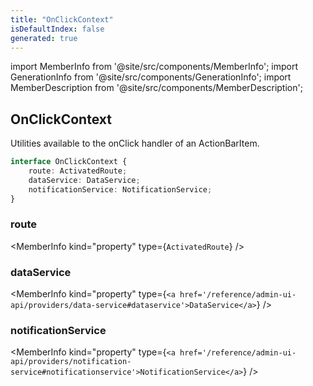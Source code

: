 ```yaml
---
title: "OnClickContext"
isDefaultIndex: false
generated: true
---
```

<!-- This file was generated from the Vendure source. Do not modify. Instead, re-run the "docs:build" script -->
import MemberInfo from '@site/src/components/MemberInfo';
import GenerationInfo from '@site/src/components/GenerationInfo';
import MemberDescription from '@site/src/components/MemberDescription';


## OnClickContext

<GenerationInfo sourceFile="packages/admin-ui/src/lib/core/src/providers/nav-builder/nav-builder-types.ts" sourceLine="77" packageName="@vendure/admin-ui" />

Utilities available to the onClick handler of an ActionBarItem.

```ts title="Signature"
interface OnClickContext {
    route: ActivatedRoute;
    dataService: DataService;
    notificationService: NotificationService;
}
```

<div className="members-wrapper">

### route

<MemberInfo kind="property" type={`ActivatedRoute`}   />


### dataService

<MemberInfo kind="property" type={`<a href='/reference/admin-ui-api/providers/data-service#dataservice'>DataService</a>`}   />


### notificationService

<MemberInfo kind="property" type={`<a href='/reference/admin-ui-api/providers/notification-service#notificationservice'>NotificationService</a>`}   />




</div>
